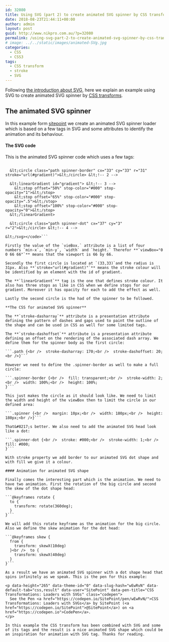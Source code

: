 ```yaml
---
id: 32080
title: Using SVG (part 2) to create animated SVG spinner by CSS transforms
date: 2018-08-23T21:44:11+00:00
author: admin
layout: post
guid: http://www.nikpro.com.au/?p=32080
permalink: /using-svg-part-2-to-create-animated-svg-spinner-by-css-transforms/
# image: ../../static/images/animated-SVg.jpg
categories:
  - CSS
  - CSS3
tags:
  - CSS transform
  - stroke
  - SVG
---
```

Following [the introduction about SVG](http://www.nikpro.com.au/what-is-svg-and-how-to-create-it-part-1/), here we explain an example using SVG to create animated SVG spinner by [CSS transforms](http://www.nikpro.com.au/manipulate-elements-visually-with-css-transform-explained-with-examples/).

## The animated SVG spinner

In this example form <a href="https://www.sitepoint.com/" target="_blank" rel="noopener noreferrer">sitepoint</a> we create an animated SVG spinner loader which is based on a few tags in SVG and some attributes to identify the animation and its behaviour. 

#### **The SVG code**

This is the animated SVG spinner code which uses a few tags:

```<code>&lt;svg class="spinner" viewBox="0 0 66 66" xmlns="http://www.w3.org/2000/svg"> &lt;!-- 1 -->

  &lt;circle class="path spinner-border" cx="33" cy="33" r="31" stroke="url(#gradient)">&lt;/circle> &lt;!-- 2 -->

  &lt;linearGradient id="gradient"> &lt;!-- 3 -->
    &lt;stop offset="50%" stop-color="#000" stop-opacity="1">&lt;/stop>
    &lt;stop offset="65%" stop-color="#000" stop-opacity=".5">&lt;/stop>
    &lt;stop offset="100%" stop-color="#000" stop-opacity="0">&lt;/stop>
  &lt;/linearGradient>

  &lt;circle class="path spinner-dot" cx="37" cy="3" r="2">&lt;/circle> &lt;!-- 4 -->

&lt;/svg></code>```

Firstly the value of the `vieBox.` attribute is a list of four numbers `min-x`, `min-y`, `width` and `height.` Therefor **`viewBox="0 0 66 66"`** means that the viewport is 66 by 66.

Secondly the first circle is located at `(33,33)`and the radius is 31px. Also **`stroke="url(#gradient)"`** means the stroke colour will be identified by an element with the id of gradient.

The **`linearGradient`** tag is the one that defines stroke colour. It also has three stops as like in CSS when we define stops for our gradient. Moreover it has opacity for each to add the effect as well.

Lastly the second circle is the had of the spinner to be followed.

**The CSS for animated SVG spinner**

The **`stroke-dasharray`** attribute is a presentation attribute defining the pattern of dashes and gaps used to paint the outline of the shape and can be used in CSS as well for some limited tags.

The **`stroke-dashoffset`** attribute is a presentation attribute defining an offset on the rendering of the associated dash array. We define them for the spinner body as the first circle:

```.path {<br />  stroke-dasharray: 170;<br />  stroke-dashoffset: 20;<br />}```

However we need to define the .spinner-border as well to make a full circle:

```.spinner-border {<br />  fill: transparent;<br />  stroke-width: 2;<br />  width: 100%;<br />  height: 100%;
}```

This just makes the circle as it should look like. We need to limit the width and height of the viewBox then to limit the circle in our defined area:

```.spinner {<br />  margin: 10px;<br />  width: 180px;<br />  height: 180px;<br />}```

That&#8217;s better. We also need to add the animated SVG head look like a dot:

```.spinner-dot {<br />  stroke: #000;<br />  stroke-width: 1;<br />  fill: #000;
}```

With stroke property we add border to our animated SVG dot shape and with fill we give it a colour.

#### Animation for animated SVG shape

Finally comes the interesting part which is the animation. We need to have two animation. First the rotation of the big circle and second the skew of the dot shape head:

```@keyframes rotate {
  to {
    transform: rotate(360deg);
  }
}```

We will add this rotate keyframe as the animation for the big circle. Also we define the skew animation for the dot head:

```@keyframes skew {
  from {
    transform: skewX(10deg)
  }<br />  to {
    transform: skewX(40deg)
  }
}```

As a result we have an animated SVG spinner with a dot shape head that spins infinitely as we speak. This is the pen for this example:

<p data-height="265" data-theme-id="0" data-slug-hash="wEwRvN" data-default-tab="css,result" data-user="SitePoint" data-pen-title="CSS Transformations: Loaders with SVGs" class="codepen">
  See the Pen <a href="https://codepen.io/SitePoint/pen/wEwRvN/">CSS Transformations: Loaders with SVGs</a> by SitePoint (<a href="https://codepen.io/SitePoint">@SitePoint</a>) on <a href="https://codepen.io">CodePen</a>.
</p>

In this example the CSS transform has been combined with SVG and some of its tags and the result is a nice animated SVG shape which could be an inspiration for animation with SVG tag. Thanks for reading.